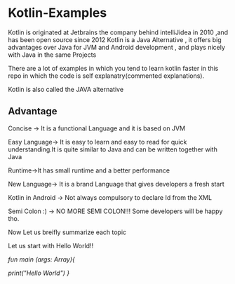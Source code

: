 <h1> Kotlin-Examples </h1>


Kotlin is originated at Jetbrains the company behind intelliJidea in 2010 ,and has been open source since 2012
Kotlin is a Java Alternative , it offers big advantages over Java for JVM and Android development , and plays nicely with Java
in the same Projects

There are a lot of examples in which you tend to learn kotlin faster in this repo in which the code is self explanatry(commented explanations).

Kotlin is also called the JAVA alternative

<h2> Advantage </h2>

Concise -> It is a functional Language and it is based on JVM

Easy Language-> It is easy to learn and easy to read for quick understanding.It is quite similar to Java and can be written together with Java

Runtime->It has small runtime and a better performance

New Language-> It is a brand Language that gives developers a fresh start

Kotlin in Android -> Not always compulsory to declare Id from the XML 

Semi Colon :) -> NO MORE SEMI COLON!!! Some developers will be happy tho.


Now Let us breifly summarize each topic

Let us start with Hello World!!

<I>fun main (args: Array<String>){
  
  print("Hello World")
  } </I>
